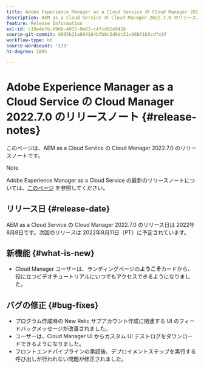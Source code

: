 ```yaml
---
title: Adobe Experience Manager as a Cloud Service の Cloud Manager 2022.7.0 のリリースノート
description: AEM as a Cloud Service の Cloud Manager 2022.7.0 のリリースノートです。
feature: Release Information
exl-id: c19e4efb-69d6-4915-9e63-c47cd91e941b
source-git-commit: d895b21a804164bfb0c5d9dc51c66bf1b5cdfc0f
workflow-type: ht
source-wordcount: '173'
ht-degree: 100%

---
```


# Adobe Experience Manager as a Cloud Service の Cloud Manager 2022.7.0 のリリースノート {#release-notes}

このページは、AEM as a Cloud Service の Cloud Manager 2022.7.0 のリリースノートです。

>[!NOTE]
>
>Adobe Experience Manager as a Cloud Service の最新のリリースノートについては、[このページ](/help/release-notes/release-notes-cloud/release-notes-current.md) を参照してください。

## リリース日 {#release-date}

AEM as a Cloud Service の Cloud Manager 2022.7.0 のリリース日は 2022年8月8日です。次回のリリースは 2022年8月11日（PT）に予定されています。

## 新機能 {#what-is-new}

* Cloud Manager ユーザーは、ランディングページの&#x200B;**ようこそ**&#x200B;カードから、役に立つビデオチュートリアルにいつでもアクセスできるようになりました。

## バグの修正 {#bug-fixes}

* プログラム作成時の New Relic サブアカウント作成に関連する UI のフィードバックメッセージが改善されました。
* ユーザーは、Cloud Manager UI からカスタム UI テストログをダウンロードできるようになりました。
* フロントエンドパイプラインの承認後、デプロイメントステップを実行する呼び出しが行われない問題が修正されました。
